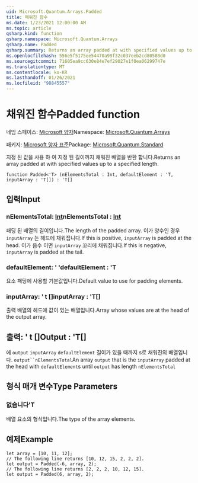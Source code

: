```yaml
---
uid: Microsoft.Quantum.Arrays.Padded
title: 채워진 함수
ms.date: 1/23/2021 12:00:00 AM
ms.topic: article
qsharp.kind: function
qsharp.namespace: Microsoft.Quantum.Arrays
qsharp.name: Padded
qsharp.summary: Returns an array padded at with specified values up to a specified length.
ms.openlocfilehash: 556e5f5175ee54470a99f32c037eeb2cd80588d0
ms.sourcegitcommit: 71605ea9cc630e84e7ef29027e1f0ea06299747e
ms.translationtype: MT
ms.contentlocale: ko-KR
ms.lasthandoff: 01/26/2021
ms.locfileid: "98845557"
---
```

# <a name="padded-function"></a><span data-ttu-id="01106-102">채워진 함수</span><span class="sxs-lookup"><span data-stu-id="01106-102">Padded function</span></span>

<span data-ttu-id="01106-103">네임 스페이스: [Microsoft 양자](xref:Microsoft.Quantum.Arrays)</span><span class="sxs-lookup"><span data-stu-id="01106-103">Namespace: [Microsoft.Quantum.Arrays](xref:Microsoft.Quantum.Arrays)</span></span>

<span data-ttu-id="01106-104">패키지: [Microsoft 양자 표준](https://nuget.org/packages/Microsoft.Quantum.Standard)</span><span class="sxs-lookup"><span data-stu-id="01106-104">Package: [Microsoft.Quantum.Standard](https://nuget.org/packages/Microsoft.Quantum.Standard)</span></span>


<span data-ttu-id="01106-105">지정 된 값을 사용 하 여 지정 된 길이까지 채워진 배열을 반환 합니다.</span><span class="sxs-lookup"><span data-stu-id="01106-105">Returns an array padded at with specified values up to a specified length.</span></span>

```qsharp
function Padded<'T> (nElementsTotal : Int, defaultElement : 'T, inputArray : 'T[]) : 'T[]
```


## <a name="input"></a><span data-ttu-id="01106-106">입력</span><span class="sxs-lookup"><span data-stu-id="01106-106">Input</span></span>

### <a name="nelementstotal--int"></a><span data-ttu-id="01106-107">nElementsTotal: [Int](xref:microsoft.quantum.lang-ref.int)</span><span class="sxs-lookup"><span data-stu-id="01106-107">nElementsTotal : [Int](xref:microsoft.quantum.lang-ref.int)</span></span>

<span data-ttu-id="01106-108">패딩 된 배열의 길이입니다.</span><span class="sxs-lookup"><span data-stu-id="01106-108">The length of the padded array.</span></span> <span data-ttu-id="01106-109">이가 양수인 경우 `inputArray` 는 헤드에 채워집니다.</span><span class="sxs-lookup"><span data-stu-id="01106-109">If this is positive, `inputArray` is padded at the head.</span></span> <span data-ttu-id="01106-110">이가 음수 이면 `inputArray` 꼬리에 채워집니다.</span><span class="sxs-lookup"><span data-stu-id="01106-110">If this is negative, `inputArray` is padded at the tail.</span></span>


### <a name="defaultelement--t"></a><span data-ttu-id="01106-111">defaultElement: ' '</span><span class="sxs-lookup"><span data-stu-id="01106-111">defaultElement : 'T</span></span>

<span data-ttu-id="01106-112">요소 패딩에 사용할 기본값입니다.</span><span class="sxs-lookup"><span data-stu-id="01106-112">Default value to use for padding elements.</span></span>


### <a name="inputarray--t"></a><span data-ttu-id="01106-113">inputArray: ' t []</span><span class="sxs-lookup"><span data-stu-id="01106-113">inputArray : 'T[]</span></span>

<span data-ttu-id="01106-114">출력 배열의 헤드에 값이 있는 배열입니다.</span><span class="sxs-lookup"><span data-stu-id="01106-114">Array whose values are at the head of the output array.</span></span>



## <a name="output--t"></a><span data-ttu-id="01106-115">출력: ' t []</span><span class="sxs-lookup"><span data-stu-id="01106-115">Output : 'T[]</span></span>

<span data-ttu-id="01106-116">에 `output` `inputArray` `defaultElement` 길이가 있을 때까지 s로 채워진의 배열입니다. `output``nElementsTotal`</span><span class="sxs-lookup"><span data-stu-id="01106-116">An array `output` that is the `inputArray` padded at the head with `defaultElement`s until `output` has length `nElementsTotal`</span></span>

## <a name="type-parameters"></a><span data-ttu-id="01106-117">형식 매개 변수</span><span class="sxs-lookup"><span data-stu-id="01106-117">Type Parameters</span></span>

### <a name="t"></a><span data-ttu-id="01106-118">없습니다</span><span class="sxs-lookup"><span data-stu-id="01106-118">'T</span></span>

<span data-ttu-id="01106-119">배열 요소의 형식입니다.</span><span class="sxs-lookup"><span data-stu-id="01106-119">The type of the array elements.</span></span>

## <a name="example"></a><span data-ttu-id="01106-120">예제</span><span class="sxs-lookup"><span data-stu-id="01106-120">Example</span></span>

```qsharp
let array = [10, 11, 12];
// The following line returns [10, 12, 15, 2, 2, 2].
let output = Padded(-6, array, 2);
// The following line returns [2, 2, 2, 10, 12, 15].
let output = Padded(6, array, 2);
```
